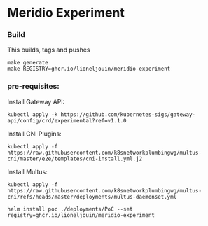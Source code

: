 # Meridio Experiment

### Build

This builds, tags and pushes
```
make generate
make REGISTRY=ghcr.io/lioneljouin/meridio-experiment
```

### pre-requisites:

Install Gateway API:
```
kubectl apply -k https://github.com/kubernetes-sigs/gateway-api/config/crd/experimental?ref=v1.1.0
```

Install CNI Plugins:
```
kubectl apply -f https://raw.githubusercontent.com/k8snetworkplumbingwg/multus-cni/master/e2e/templates/cni-install.yml.j2
```

Install Multus:
```
kubectl apply -f https://raw.githubusercontent.com/k8snetworkplumbingwg/multus-cni/refs/heads/master/deployments/multus-daemonset.yml
```

```
helm install poc ./deployments/PoC --set registry=ghcr.io/lioneljouin/meridio-experiment
```
